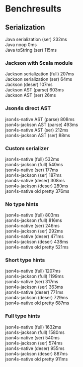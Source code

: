 # Benchresults

## Serialization
Java serialization (ser)          232ms  
Java noop                           0ms  
Java toString (ser)               115ms  

### Jackson with Scala module
Jackson serialization (full)      207ms  
Jackson serialization (ser)        64ms  
Jackson (deser)                   107ms  
Jackson AST (parse)               603ms  
Jackson AST (ser)                  26ms  
  
### Json4s direct AST
json4s-native AST (parse)         808ms  
json4s-jackson AST (parse)        493ms  
json4s-native AST (ser)           212ms  
json4s-jackson AST (ser)           88ms  

### Custom serializer
json4s-native (full)              532ms  
json4s-jackson (full)             540ms  
json4s-native (ser)               177ms  
json4s-jackson (ser)              187ms  
json4s-native (deser)             308ms  
json4s-jackson (deser)            280ms  
json4s-native old pretty          376ms  

### No type hints
json4s-native (full)              803ms  
json4s-jackson (full)             816ms  
json4s-native (ser)               246ms  
json4s-jackson (ser)              292ms  
json4s-native (deser)             471ms  
json4s-jackson (deser)            438ms  
json4s-native old pretty          521ms  

### Short type hints
json4s-native (full)             1207ms  
json4s-jackson (full)            1199ms  
json4s-native (ser)               317ms  
json4s-jackson (ser)              363ms  
json4s-native (deser)             771ms  
json4s-jackson (deser)            729ms  
json4s-native old pretty          687ms  

### Full type hints
json4s-native (full)             1632ms  
json4s-jackson (full)            1580ms  
json4s-native (ser)               540ms  
json4s-jackson (ser)              574ms  
json4s-native (deser)             955ms  
json4s-jackson (deser)            887ms  
json4s-native old pretty          911ms  

